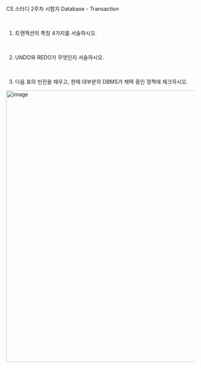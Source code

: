 CS 스터디 2주차 시험지
Database - Transaction

<br>

1. 트랜잭션의 특징 4가지를 서술하시오.







<br>


2. UNDO와 REDO가 무엇인지 서술하시오.






<br>



3. 다음 표의 빈칸을 채우고, 현재 대부분의 DBMS가 채택 중인 정책에 체크하시오.

<img width="726" alt="image" src="https://user-images.githubusercontent.com/66426083/160154428-abe75d89-2093-4d99-943d-ec353c890f79.png">
